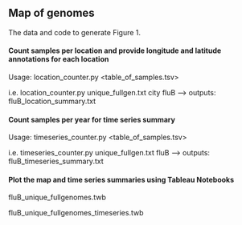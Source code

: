 ## Map of genomes

The data and code to generate Figure 1.

#### Count samples per location and provide longitude and latitude annotations for each location
Usage: location_counter.py <table_of_samples.tsv> <country or city-level> <outprefix>

i.e. location_counter.py unique_fullgen.txt city fluB —> outputs: fluB_location_summary.txt

#### Count samples per year for time series summary
Usage: timeseries_counter.py <table_of_samples.tsv> <outprefix>

i.e. timeseries_counter.py unique_fullgen.txt fluB —> outputs: fluB_timeseries_summary.txt

#### Plot the map and time series summaries using Tableau Notebooks
fluB_unique_fullgenomes.twb

fluB_unique_fullgenomes_timeseries.twb
